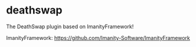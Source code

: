 # deathswap
The DeathSwap plugin based on ImanityFramework!

ImanityFramework: https://github.com/Imanity-Software/ImanityFramework
